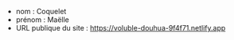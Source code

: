 - nom : Coquelet
- prénom : Maëlle
- URL publique du site : https://voluble-douhua-9f4f71.netlify.app
